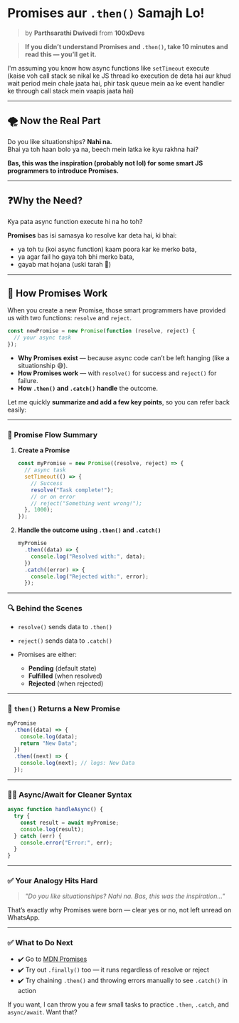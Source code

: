 # Promises aur `.then()` Samajh Lo!

> by **Parthsarathi Dwivedi** from **100xDevs**

> **If you didn’t understand Promises and `.then()`, take 10 minutes and read this — you’ll get it.**

I'm assuming you know how async functions like `setTimeout` execute  
(kaise voh call stack se nikal ke JS thread ko execution de deta hai aur khud wait period mein chale jaata hai, phir task queue mein aa ke event handler ke through call stack mein vaapis jaata hai)

---

## 🌪️ Now the Real Part

Do you like situationships? **Nahi na.**  
Bhai ya toh haan bolo ya na, beech mein latka ke kyu rakhna hai?

**Bas, this was the inspiration (probably not lol) for some smart JS programmers to introduce Promises.**

---

## ❓Why the Need?

Kya pata async function execute hi na ho toh?

**Promises** bas isi samasya ko resolve kar deta hai, ki bhai:

- ya toh tu (koi async function) kaam poora kar ke merko bata,
- ya agar fail ho gaya toh bhi merko bata,
- gayab mat hojana (uski tarah 😬)

---

## 🔧 How Promises Work

When you create a new Promise, those smart programmers have provided us with two functions: `resolve` and `reject`.

```js
const newPromise = new Promise(function (resolve, reject) {
  // your async task
});
```

- **Why Promises exist** — because async code can’t be left hanging (like a situationship 😅).
- **How Promises work** — with `resolve()` for success and `reject()` for failure.
- **How `.then()` and `.catch()` handle** the outcome.

Let me quickly **summarize and add a few key points**, so you can refer back easily:

---

### 🔄 Promise Flow Summary

1. **Create a Promise**

   ```js
   const myPromise = new Promise((resolve, reject) => {
     // async task
     setTimeout(() => {
       // Success
       resolve("Task complete!");
       // or on error
       // reject("Something went wrong!");
     }, 1000);
   });
   ```

2. **Handle the outcome using `.then()` and `.catch()`**

   ```js
   myPromise
     .then((data) => {
       console.log("Resolved with:", data);
     })
     .catch((error) => {
       console.log("Rejected with:", error);
     });
   ```

---

### 🔍 Behind the Scenes

- `resolve()` sends data to `.then()`
- `reject()` sends data to `.catch()`
- Promises are either:

  - **Pending** (default state)
  - **Fulfilled** (when resolved)
  - **Rejected** (when rejected)

---

### 🔄 `then()` Returns a New Promise

```js
myPromise
  .then((data) => {
    console.log(data);
    return "New Data";
  })
  .then((next) => {
    console.log(next); // logs: New Data
  });
```

---

### 🧘‍♂️ Async/Await for Cleaner Syntax

```js
async function handleAsync() {
  try {
    const result = await myPromise;
    console.log(result);
  } catch (err) {
    console.error("Error:", err);
  }
}
```

---

### ✅ Your Analogy Hits Hard

> _"Do you like situationships? Nahi na. Bas, this was the inspiration..."_

That’s exactly why Promises were born — clear yes or no, not left unread on WhatsApp.

---

### ✅ What to Do Next

- ✔️ Go to [MDN Promises](https://developer.mozilla.org/en-US/docs/Web/JavaScript/Reference/Global_Objects/Promise)
- ✔️ Try out `.finally()` too — it runs regardless of resolve or reject
- ✔️ Try chaining `.then()` and throwing errors manually to see `.catch()` in action

If you want, I can throw you a few small tasks to practice `.then`, `.catch`, and `async/await`. Want that?
